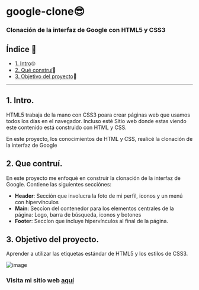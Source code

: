 # google-clone😎

### Clonación de la interfaz de Google con HTML5 y CSS3

## Índice 📖

* [1. Intro](https://github.com/ElizabethOchoa2000/google-clone/blob/main/README.md#1-intro)🤓
* [2. Qué construí](https://github.com/ElizabethOchoa2000/google-clone/blob/main/README.md#2-que-contru%C3%AD)🤔
* [3. Objetivo del proyecto](https://github.com/ElizabethOchoa2000/google-clone/blob/main/README.md#3-objetivo-del-proyecto)🥳

****

## 1. Intro.
HTML5 trabaja de la mano con CSS3 poara crear páginas web que usamos todos los días en el navegador. Incluso esté Sitio web donde estas viendo este contenido está construido con HTML y CSS.

En este proyecto, los conocimientos de HTML y CSS, realicé la clonación de la interfaz de Google  

## 2. Que contruí.
En este proyecto me enfoqué en construir la clonación de la interfaz de Google. 
Contiene las siguientes secciónes: 

* **Header**: Sección que involucra la foto de mi perfil, iconos y un menú con hipervínculos
* **Main**: Seccíon del contenedor para los elementos centrales de la página: Logo, barra de búsqueda, iconos y botones 
*  **Footer**: Seccíon que incluye hipervínculos al final de la página.

## 3. Objetivo del proyecto.
Aprender a utilizar las etiquetas estándar de HTML5 y los estilos de CSS3.

![image](https://github.com/Elita-Ochoa/google-clone/assets/109162656/f17ce397-f91c-493c-a29b-69f20f2cb025)

### Visita mi sitio web [aquí](https://elita-ochoa.github.io/google-clone/)
